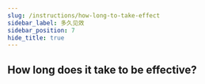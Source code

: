 ```yaml
---
slug: /instructions/how-long-to-take-effect
sidebar_label: 多久见效
sidebar_position: 7
hide_title: true
---
```

## How long does it take to be effective?

<!---
## 用了小状元记忆头戴多久能见效？

即戴即见效。 文献表明，使用 tDCS 10 min，记忆准确度提升 10% [1]；佩戴 30 min，注意力提升 58% [2]；。使用结束后效应持续 60 ‑ 90 分钟 [3]。
  

[1] Fregni, F., Boggio, P.S., Nitsche, M., Bermpohl, F., Antal, A., Feredoes, E., Marcolin, M.A., Rigonatti, S.P., Silva, M.T., Paulus, W., et al. (2005). Anodal transcranial direct current stimulation of prefrontal cortex enhances working memory. Exp Brain Res 166, 23-30.  
[2] Coffman, B.A., Trumbo, M.C., and Clark, V.P. (2012). Enhancement of object detection with transcranial direct current stimulation is associated with increased attention. BMC Neuroscience 13, 108.  
[3] Bikson, M., Paulus, W., Esmaeilpour, Z., Kronberg, G., and Nitsche, M.A. (2019). Mechanisms of Acute and After Effects of Transcranial Direct Current Stimulation. In Practical Guide to Transcranial Direct Current Stimulation: Principles, Procedures and Applications, H. Knotkova, M.A. Nitsche, M. Bikson, and A.J. Woods, eds. (Cham: Springer International Publishing), pp. 81-113.
--->
